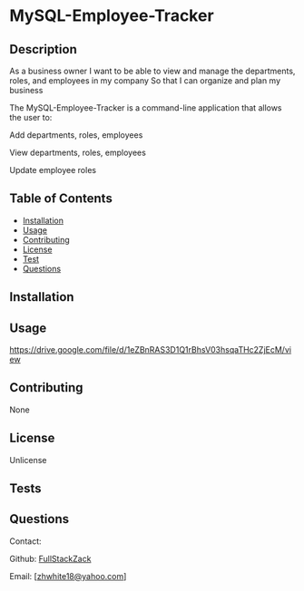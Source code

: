 # MySQL-Employee-Tracker

## Description
As a business owner
I want to be able to view and manage the departments, roles, and employees in my company
So that I can organize and plan my business

The MySQL-Employee-Tracker is a command-line application that allows the user to:

Add departments, roles, employees

View departments, roles, employees

Update employee roles

## Table of Contents
* [Installation](#installation)
* [Usage](#usage)
* [Contributing](#contributing)
* [License](#license)
* [Test](#test)
* [Questions](#questions)

## Installation

## Usage
https://drive.google.com/file/d/1eZBnRAS3D1Q1rBhsV03hsqaTHc2ZjEcM/view

## Contributing
None

## License
Unlicense

## Tests


## Questions
Contact:

Github: [FullStackZack](https://github.com/FullStackZack)

Email: [zhwhite18@yahoo.com]